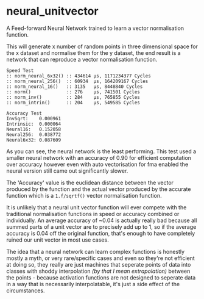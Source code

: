 # neural_unitvector
A Feed-forward Neural Network trained to learn a vector normalisation function.

This will generate x number of random points in three dimensional space for the x dataset and normalise them for the y dataset, the end result is a network that can reproduce a vector normalisation function.

```
Speed Test
:: norm_neural_6x32() :: 434614 μs, 1171234377 Cycles
:: norm_neural_256()  :: 60934  μs, 164209167 Cycles
:: norm_neural_16()   :: 3135   μs, 8448840 Cycles
:: norm()             :: 276    μs, 741501 Cycles
:: norm_inv()         :: 284    μs, 765855 Cycles
:: norm_intrin()      :: 204    μs, 549585 Cycles

Accuracy Test
InvSqrt:    0.000961
Intrinsic:  0.000064
Neural16:   0.152058
Neural256:  0.038772
Neural6x32: 0.087609

```

As you can see, the neural network is the least performing. This test used a smaller neural network with an accuracy of 0.90 for efficient computation over accuracy however even with auto vectorisation for fma enabled the neural version still came out significantly slower.

The 'Accuracy' value is the euclidean distance between the vector produced by the function and the actual vector produced by the accurate function which is a `1.f/sqrtf()` vector normalisation function.

It is unlikely that a neural unit vector function will ever compete with the traditional normalisation functions in speed or accuracy combined or individually. An average accuracy of ~0.04 is actually really bad because all summed parts of a unit vector are to precisely add up to 1, so if the average accuracy is 0.04 off the original function, that's enough to have completely ruined our unit vector in most use cases.

The idea that a neural network can learn complex functions is honestly mostly a myth, or very rare/specific cases and even so they're not efficient at doing so, they really are just machines that seperate points of data into classes with shoddy interpolation _(by that I mean extrapolation)_ between the points - because activation functions are not designed to seperate data in a way that is necessarily interpolatable, it's just a side effect of the circumstances.
